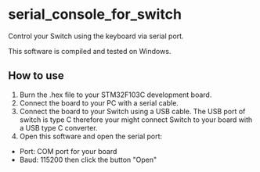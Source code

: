 # serial_console_for_switch
Control your Switch using the keyboard via serial port.

This software is compiled and tested on Windows.

## How to use
1.  Burn the .hex file to your STM32F103C development board.
2.  Connect the board to your PC with a serial cable.
3.  Connect the board to your Switch using a USB cable. The USB port of switch is type C therefore your might connect Switch to your board with a USB type C converter.
4.  Open this software and open the serial port:
-   Port: COM port for your board
-   Baud: 115200
then click the button "Open"
